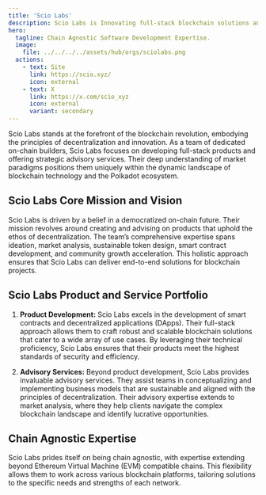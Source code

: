 ```yaml
---
title: 'Scio Labs'
description: Scio Labs is Innovating full-stack blockchain solutions and advisory services for a democratized on-chain future.
hero:
  tagline: Chain Agnostic Software Development Expertise.
  image: 
    file: ../../../../assets/hub/orgs/sciolabs.png
  actions:
    - text: Site
      link: https://scio.xyz/
      icon: external
    - text: X
      link: https://x.com/scio_xyz
      icon: external
      variant: secondary
---  
```


Scio Labs stands at the forefront of the blockchain revolution, embodying the principles of decentralization and innovation. As a team of dedicated on-chain builders, Scio Labs focuses on developing full-stack products and offering strategic advisory services. Their deep understanding of market paradigms positions them uniquely within the dynamic landscape of blockchain technology and the Polkadot ecosystem.

## Scio Labs Core Mission and Vision
Scio Labs is driven by a belief in a democratized on-chain future. Their mission revolves around creating and advising on products that uphold the ethos of decentralization. The team’s comprehensive expertise spans ideation, market analysis, sustainable token design, smart contract development, and community growth acceleration. This holistic approach ensures that Scio Labs can deliver end-to-end solutions for blockchain projects.

## Scio Labs Product and Service Portfolio
1. **Product Development:** Scio Labs excels in the development of smart contracts and decentralized applications (DApps). Their full-stack approach allows them to craft robust and scalable blockchain solutions that cater to a wide array of use cases. By leveraging their technical proficiency, Scio Labs ensures that their products meet the highest standards of security and efficiency.

2. **Advisory Services:** Beyond product development, Scio Labs provides invaluable advisory services. They assist teams in conceptualizing and implementing business models that are sustainable and aligned with the principles of decentralization. Their advisory expertise extends to market analysis, where they help clients navigate the complex blockchain landscape and identify lucrative opportunities.

## Chain Agnostic Expertise
Scio Labs prides itself on being chain agnostic, with expertise extending beyond Ethereum Virtual Machine (EVM) compatible chains. This flexibility allows them to work across various blockchain platforms, tailoring solutions to the specific needs and strengths of each network.

